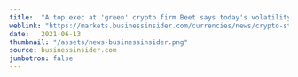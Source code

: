 ```yaml
---
title:  "A top exec at 'green' crypto firm Beet says today's volatility is just like the wild price swings in dot-com stocks in the 90s"
weblink: "https://markets.businessinsider.com/currencies/news/crypto-stock-volatility-is-required-says-exec-of-beet-2021-6-1030517825"
date:   2021-06-13
thumbnail: "/assets/news-businessinsider.png"
source: businessinsider.com
jumbotron: false
---
```

